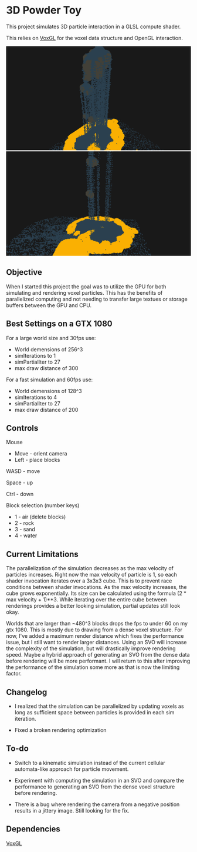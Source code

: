 # 3D Powder Toy
This project simulates 3D particle interaction in a GLSL compute shader.

This relies on [VoxGL](https://github.com/jfriedson/voxgl) for the voxel data structure and OpenGL interaction.

![Screenshot of waterfall](screenshots/waterfall.png?raw=true)
![Screenshot of pool of water](screenshots/pool.png?raw=true)

## Objective
When I started this project the goal was to utilize the GPU for both simulating and rendering voxel particles. This has the benefits of parallelized computing and not needing to transfer large textues or storage buffers between the GPU and CPU.


## Best Settings on a GTX 1080
For a large world size and 30fps use:
- World demensions of 256^3
- simIterations to 1
- simPartialIter to 27
- max draw distance of 300

For a fast simulation and 60fps use:
- World demensions of 128^3
- simIterations to 4
- simPartialIter to 27
- max draw distance of 200


## Controls
Mouse
- Move - orient camera
- Left - place blocks

WASD - move

Space - up

Ctrl - down

Block selection (number keys)
- 1 - air (delete blocks)
- 2 - rock
- 3 - sand
- 4 - water


## Current Limitations
The parallelization of the simulation decreases as the max velocity of particles increases. Right now the max velocity of particle is 1, so each shader invocation iterates over a 3x3x3 cube. This is to prevent race conditions between shader invocations. As the max velocity increases, the cube grows exponentially. Its size can be calculated using the formula (2 * max velocity + 1)**3. While iterating over the entire cube between renderings provides a better looking simulation, partial updates still look okay.

Worlds that are larger than ~480^3 blocks drops the fps to under 60 on my gtx 1080. This is mostly due to drawing from a dense voxel structure. For now, I've added a maximum render distance which fixes the performance issue, but I still want to render larger distances. Using an SVO will increase the complexity of the simulation, but will drastically improve rendering speed. Maybe a hybrid approach of generating an SVO from the dense data before rendering will be more performant. I will return to this after improving the performance of the simulation some more as that is now the limiting factor.


## Changelog
- I realized that the simulation can be parallelized by updating voxels as long as sufficient space between particles is provided in each sim iteration.

- Fixed a broken rendering optimization


## To-do
- Switch to a kinematic simulation instead of the current cellular automata-like approach for particle movement.

- Experiment with computing the simulation in an SVO and compare the performance to generating an SVO from the dense voxel structure before rendering.

- There is a bug where rendering the camera from a negative position results in a jittery image. Still looking for the fix.


## Dependencies
[VoxGL](https://github.com/jfriedson/voxgl)
